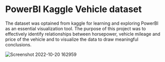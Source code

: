 # PowerBI Kaggle Vehicle dataset

The dataset was optained from kaggle for learning and exploring PowerBI as an essential visualization tool. The purpose of this project was to effectively identify relationships between horsepower, vehicle mileage and price of the vehicle and to visualize the data to draw meaningful conclusions. 

![Screenshot 2022-10-20 162959](https://user-images.githubusercontent.com/114509328/197052000-740e8934-a2b9-4666-986b-c76e53cd3792.jpg)
